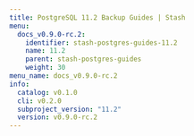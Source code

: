 ```yaml
---
title: PostgreSQL 11.2 Backup Guides | Stash
menu:
  docs_v0.9.0-rc.2:
    identifier: stash-postgres-guides-11.2
    name: 11.2
    parent: stash-postgres-guides
    weight: 30
menu_name: docs_v0.9.0-rc.2
info:
  catalog: v0.1.0
  cli: v0.2.0
  subproject_version: "11.2"
  version: v0.9.0-rc.2
---
```


